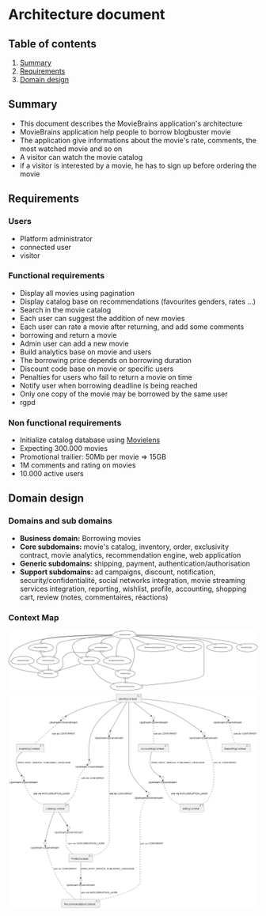 # Architecture document

## Table of contents
1. [Summary](#summary)
2. [Requirements](#requirements)
3. [Domain design](#domain-design)

## Summary
- This document describes the MovieBrains application's architecture
- MovieBrains application help people to borrow blogbuster movie
- The application give informations about the movie's rate, comments, the most watched movie and so on
- A visitor can watch the movie catalog
- if a visitor is interested by a movie, he has to sign up before ordering the movie

## Requirements
### Users
- Platform administrator
- connected user
- visitor
### Functional requirements
- Display all movies using pagination
- Display catalog base on recommendations (favourites genders, rates ...)
- Search in the movie catalog
- Each user can suggest the addition of new movies
- Each user can rate a movie after returning, and add some comments
- borrowing and return a movie
- Admin user can add a new movie
- Build analytics base on movie and users
- The borrowing price depends on borrowing duration
- Discount code base on movie or specific users
- Penalties for users who fail to return a movie on time
- Notify user when borrowing deadline is being reached
- Only one copy of the movie may be borrowed by the same user
- rgpd

### Non functional requirements
- Initialize catalog database using [Movielens](https://grouplens.org/datasets/movielens/)
- Expecting 300.000 movies
- Promotional trailier: 50Mb per movie => 15GB
- 1M comments and rating on movies
- 10.000 active users

## Domain design
### Domains and sub domains
- **Business domain:** Borrowing movies
- **Core subdomains:** movie's catalog, inventory, order, exclusivity contract, movie analytics, recommendation engine, web application
- **Generic subdomains:** shipping, payment, authentication/authorisation
- **Support subdomains:** ad campaigns, discount, notification, security/confidentialité, social networks integration, movie streaming services integration, reporting, wishlist, profile, accounting, shopping cart, review (notes, commentaires, réactions)

### Context Map
![Context Map](../src-gen/movies-albrains_ContextMap.png)
![Precise Context Map ](../out/src-gen/movies-albrains_ContextMap/movies-albrains_ContextMap.png)
